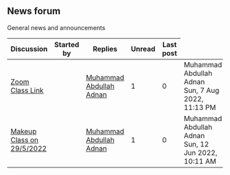 <h2>News forum</h2>General news and announcements

<br />
<table><thead><tr><th>Discussion</th><th>Started by</th><th>Replies</th><th>Unread<a href="https://moodle.cse.buet.ac.bd/mod/forum/markposts.php?f=858&mark=read&returnpage=view.php"></a></th><th>Last post</th></tr></thead><tbody>
<tr><td><a href="Zoom%20Class%20Link">Zoom Class Link</a></td>
<td><a href="https://moodle.cse.buet.ac.bd/user/view.php?id=715&course=712"></a></td>
<td><a href="https://moodle.cse.buet.ac.bd/user/view.php?id=715&course=712">Muhammad Abdullah Adnan</a></td>
<td>1</td>
<td>0</td>
<td>Muhammad Abdullah Adnan<br />Sun, 7 Aug 2022, 11:13 PM</td>
</tr>
<tr><td><a href="Makeup%20Class%20on%202952022">Makeup Class on 29/5/2022</a></td>
<td><a href="https://moodle.cse.buet.ac.bd/user/view.php?id=715&course=712"></a></td>
<td><a href="https://moodle.cse.buet.ac.bd/user/view.php?id=715&course=712">Muhammad Abdullah Adnan</a></td>
<td>1</td>
<td>0</td>
<td>Muhammad Abdullah Adnan<br />Sun, 12 Jun 2022, 10:11 AM</td>
</tr>
</tbody></table>

